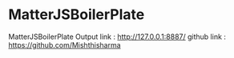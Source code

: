 # MatterJSBoilerPlate
MatterJSBoilerPlate
Output link : http://127.0.0.1:8887/
github link : https://github.com/Mishthisharma